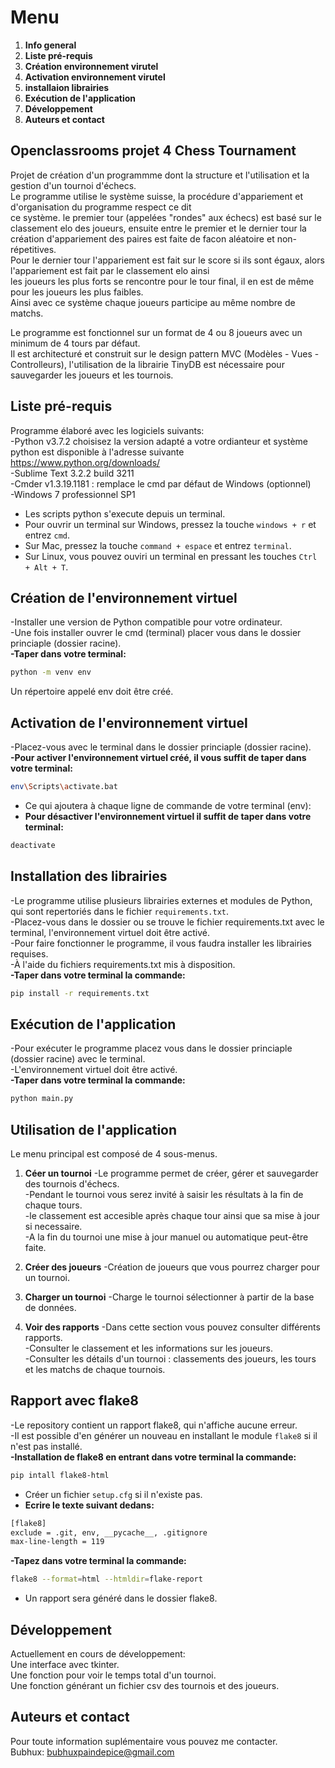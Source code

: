 # Menu 
1. **Info general**   
2. **Liste pré-requis**   
3. **Création environnement virutel**   
4. **Activation environnement virutel**   
5. **installaion librairies**   
6. **Exécution de l'application**   
7. **Développement**   
8. **Auteurs et contact**   

## Openclassrooms projet 4 Chess Tournament
Projet de création d'un programmme dont la structure et l'utilisation et la gestion d'un tournoi d'échecs.   
Le programme utilise le système suisse, la procédure d'appariement et d'organisation du programme respect ce dit   
ce système. le premier tour (appelées "rondes" aux échecs) est basé sur le classement elo des joueurs, ensuite entre le premier et le   dernier tour la création d'appariement des paires est faite de facon aléatoire et non-répetitives.   
Pour le dernier tour l'appariement est fait sur le score si ils sont égaux, alors l'appariement est fait par le classement elo ainsi   
les joueurs les plus forts se rencontre pour le tour final, il en est de même pour les joueurs les plus faibles.   
Ainsi avec ce système chaque joueurs participe au même nombre de matchs.   

Le programme est fonctionnel sur un format de 4 ou 8 joueurs avec un minimum de 4 tours par défaut.   
Il est architecturé et construit sur le design pattern MVC (Modèles - Vues - Controlleurs), l'utilisation de la librairie TinyDB est   nécessaire pour sauvegarder les joueurs et les tournois.   


## Liste pré-requis 
Programme élaboré avec les logiciels suivants:   
-Python v3.7.2 choisisez la version adapté a votre ordianteur et système python est disponible à l'adresse suivante   
  https://www.python.org/downloads/   
-Sublime Text 3.2.2 build 3211   
-Cmder v1.3.19.1181 : remplace le cmd par défaut de Windows (optionnel)   
-Windows 7 professionnel SP1   

- Les scripts python s'execute depuis un terminal.   
- Pour ouvrir un terminal sur Windows, pressez la touche ```windows + r``` et entrez ```cmd```.   
- Sur Mac, pressez la touche ```command + espace``` et entrez ```terminal```.   
- Sur Linux, vous pouvez ouviri un terminal en pressant les touches ```Ctrl + Alt + T```.   

## Création de l'environnement virtuel
-Installer une version de Python compatible pour votre ordinateur.   
-Une fois installer ouvrer le cmd (terminal) placer vous dans le dossier princiaple (dossier racine).   
**-Taper dans votre terminal:**   
```bash  
python -m venv env
```  
Un répertoire appelé env doit être créé.   

## Activation de l'environnement virtuel
-Placez-vous avec le terminal dans le dossier princiaple (dossier racine).   
**-Pour activer l'environnement virtuel créé, il vous suffit de taper dans votre terminal:**   
```bash 
env\Scripts\activate.bat
```   
- Ce qui ajoutera à chaque ligne de commande de votre terminal (env):   
- **Pour désactiver l'environnement virtuel il suffit de taper dans votre terminal:**   
```bash  
deactivate
```
## Installation des librairies
-Le programme utilise plusieurs librairies externes et modules de Python, qui sont repertoriés dans le fichier ```requirements.txt```.   
-Placez-vous dans le dossier ou se trouve le fichier requirements.txt avec le terminal, l'environnement virtuel doit être activé.   
-Pour faire fonctionner le programme, il vous faudra installer les librairies requises.   
-À l'aide du fichiers requirements.txt mis à disposition.   
**-Taper dans votre terminal la commande:**   
```bash  
pip install -r requirements.txt
```

## Exécution de l'application
-Pour exécuter le programme placez vous dans le dossier princiaple (dossier racine) avec le terminal.   
-L'environnement virtuel doit être activé.   
**-Taper dans votre terminal la commande:**   
```bash
python main.py
```

## Utilisation de l'application
Le menu principal est composé de 4 sous-menus.   
1. **Céer un tournoi**
-Le programme permet de créer, gérer et sauvegarder des tournois d'échecs.   
-Pendant le tournoi vous serez invité à saisir les résultats à la fin de chaque tours.   
-le classement est accesible après chaque tour ainsi que sa mise à jour si necessaire.   
-A la fin du tournoi une mise à jour manuel ou automatique peut-être faite.   

2. **Créer des joueurs**
-Création de joueurs que vous pourrez charger pour un tournoi.   

3. **Charger un tournoi**
-Charge le tournoi sélectionner à partir de la base de données.   

4. **Voir des rapports**
-Dans cette section vous pouvez consulter différents rapports.   
-Consulter le classement et les informations sur les joueurs.   
-Consulter les détails d'un tournoi : classements des joueurs, les tours et les matchs de chaque tournois.   

## Rapport avec flake8
-Le repository contient un rapport flake8, qui n'affiche aucune erreur.   
-Il est possible d'en générer un nouveau en installant le module ```flake8``` si il n'est pas installé.   
**-Installation de flake8 en entrant dans votre terminal la commande:**   
```bash
pip intall flake8-html
```
- Créer un fichier ```setup.cfg``` si il n'existe pas.   
- **Ecrire le texte suivant dedans:**   
```bash
[flake8]
exclude = .git, env, __pycache__, .gitignore
max-line-length = 119
```
**-Tapez dans votre terminal la commande:**   
```bash
flake8 --format=html --htmldir=flake-report
```
- Un rapport sera généré dans le dossier flake8.   


## Développement
Actuellement en cours de développement:   
Une interface avec tkinter.   
Une fonction pour voir le temps total d'un tournoi.   
Une fonction générant un fichier csv des tournois et des joueurs.   


## Auteurs et contact 
Pour toute information suplémentaire vous pouvez me contacter.   
Bubhux: bubhuxpaindepice@gmail.com   